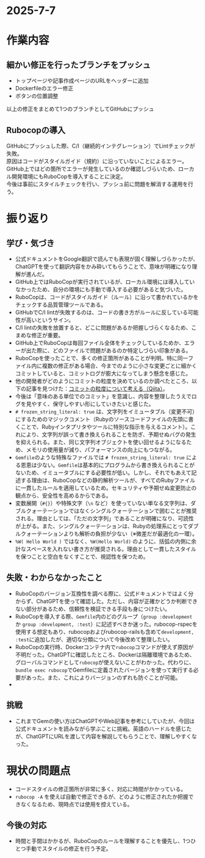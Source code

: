 # 2025-7-7

# 作業内容
## 細かい修正を行ったブランチをプッシュ  
- トップページや記事作成ページのURLをヘッダーに追加  
- Dockerfileのエラー修正  
- ボタンの位置調整
  
以上の修正をまとめて1つのブランチとしてGitHubにプッシュ  

## Rubocopの導入  
GitHubにプッシュした際、C/I（継続的インテグレーション）でLintチェックが失敗。  
原因はコードがスタイルガイド（規約）に沿っていないことによるエラー。  
GitHub上ではどの箇所でエラーが発生しているのか確認しづらいため、ローカル開発環境にもRuboCopを導入することに決定。  
今後は事前にスタイルチェックを行い、プッシュ前に問題を解消する運用を行う。  

# 振り返り
## 学び・気づき
- 公式ドキュメントをGoogle翻訳で読んでも表現が固く理解しづらかったが、ChatGPTを使って翻訳内容をかみ砕いてもらうことで、意味が明確になり理解が進んだ。
- GitHub上ではRuboCopが実行されているが、ローカル環境には導入していなかったため、自分の環境にも手動で導入する必要があると気づいた。
- RuboCopは、コードがスタイルガイド（ルール）に沿って書かれているかをチェックする品質管理ツールである。
- GitHubでC/I lintが失敗するのは、コードの書き方がルールに反している可能性が高いというサイン。
- C/I lintの失敗を放置すると、どこに問題があるか把握しづらくなるため、こまめな修正が重要。
- GitHub上でRuboCopは毎回ファイル全体をチェックしているためか、エラーが出た際に、どのファイルで問題があるのか特定しづらい印象がある。
- RuboCopを使ったことで、多くの修正箇所があることが判明。特に同一ファイル内に複数の修正がある場合、今までのように小さな変更ごとに細かくコミットしていると、コミットログが膨大になってしまう懸念を感じた。
- 他の開発者がどのようにコミットの粒度を決めているのか調べたところ、以下の記事を見つけた：[コミットの粒度について考える（Qiita）](https://qiita.com/jnchito/items/40e0c7d32fde352607be)。
- 今後は「意味のある単位でのコミット」を意識し、内容を整理したうえでログを見やすく、保守しやすい形にしていきたいと感じた。
- `# frozen_string_literal: true` は、文字列をイミュータブル（変更不可）にするためのマジックコメント（Rubyのソースコードファイルの先頭に書くことで、Rubyインタプリタやツールに特別な指示を与えるコメント）。これにより、文字列が誤って書き換えられることを防ぎ、予期せぬバグの発生を抑えられる。また、同じ文字列オブジェクトを使い回せるようになるため、メモリの使用量が減り、パフォーマンスの向上にもつながる。  
- `Gemfile`のような特殊なファイルでは `# frozen_string_literal: true` による恩恵は少ない。`Gemfile`は基本的にプログラムから書き換えられることがないため、イミュータブルにする必要性が低い。しかし、それでもあえて記述する理由は、RuboCopなどの静的解析ツールが、すべてのRubyファイルに一貫したルールを適用しているため。セキュリティや予期せぬ変更防止の観点から、安全性を高めるからである。
- 変数展開（`#{}`）や特殊文字（`\n` など）を使っていない単なる文字列は、ダブルクォーテーションではなくシングルクォーテーションで囲むことが推奨される。理由としては、「ただの文字列」であることが明確になり、可読性が上がる。また、シングルクォーテーションは、Rubyの処理系にとってダブルクォーテーションよりも解析の負担が少ない（※微差だが最適化の一環）。
- `%W( Hello World )` ではなく、`%W(Hello World)` のように、括弧の内側に余計なスペースを入れない書き方が推奨される。理由として一貫したスタイルを保つことと空白をなくすことで、視認性を保つため。

## 失敗・わからなかったこと
- RuboCopのバージョン互換性を調べる際に、公式ドキュメントではよく分からず、ChatGPTを使って確認した。ただし、内容が正確かどうか判断できない部分があるため、信頼性を検証できる手段も身につけたい。
- RuboCopを導入する際、`Gemfile`内のどのグループ（`group :development` か `group :development, :test`）に記述すべきか迷った。rubocop-rspecを使用する想定もあり、rubocopおよびrubocop-railsも含めて`development, :test`に追加したが、適切な分類について今後改めて整理したい。
- RuboCopの実行時、Dockerコンテナ内で`rubocop`コマンドが使えず原因が不明だった。ChatGPTに確認したところ、Dockerは隔離環境であるため、グローバルコマンドとして`rubocop`が使えないことがわかった。代わりに、`bundle exec rubocop`でGemfileに定義されたバージョンを使って実行する必要があった。また、これによりバージョンのずれも防ぐことが可能。
- 

## 挑戦
- これまでGemの使い方はChatGPTやWeb記事を参考にしていたが、今回は公式ドキュメントを読みながら学ぶことに挑戦。英語のハードルを感じたが、ChatGPTにURLを渡して内容を解説してもらうことで、理解しやすくなった。


# 現状の問題点
- コードスタイルの修正箇所が非常に多く、対応に時間がかかっている。
- `rubocop -A` を使えば自動で修正できるが、どのように修正されたか把握できなくなるため、現時点では使用を控えている。

## 今後の対応
- 時間と手間はかかるが、RuboCopのルールを理解することを優先し、1つひとつ手動でスタイルの修正を行う予定。

